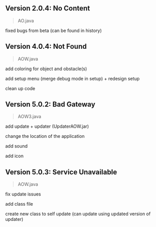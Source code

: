 ## Version 2.0.4: No Content

> AO.java

fixed bugs from beta (can be found in history)

## Version 4.0.4: Not Found

> AOW.java

add coloring for object and obstacle(s)

add setup menu (merge debug mode in setup) + redesign setup

clean up code

## Version 5.0.2: Bad Gateway

>AOW3.java 

add update + updater (UpdaterAOW.jar)

change the location of the application

add sound

add icon

## Version 5.0.3: Service Unavailable

>AOW.java

fix update issues

add class file 

create new class to self update (can update using updated version of updater)
